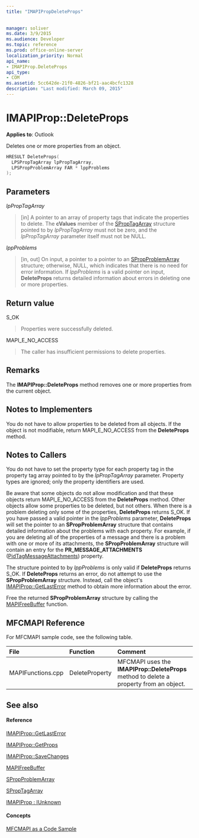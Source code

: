 ```yaml
---
title: "IMAPIPropDeleteProps"
 
 
manager: soliver
ms.date: 3/9/2015
ms.audience: Developer
ms.topic: reference
ms.prod: office-online-server
localization_priority: Normal
api_name:
- IMAPIProp.DeleteProps
api_type:
- COM
ms.assetid: 5cc642de-21f0-4826-bf21-aac4bcfc1328
description: "Last modified: March 09, 2015"
---
```


# IMAPIProp::DeleteProps

  
  
**Applies to**: Outlook 
  
Deletes one or more properties from an object. 
  
```cpp
HRESULT DeleteProps(
  LPSPropTagArray lpPropTagArray,
  LPSPropProblemArray FAR * lppProblems
);
```

## Parameters

 _lpPropTagArray_
  
> [in] A pointer to an array of property tags that indicate the properties to delete. The **cValues** member of the [SPropTagArray](sproptagarray.md) structure pointed to by  _lpPropTagArray_ must not be zero, and the  _lpPropTagArray_ parameter itself must not be NULL. 
    
 _lppProblems_
  
> [in, out] On input, a pointer to a pointer to an [SPropProblemArray](spropproblemarray.md) structure; otherwise, NULL, which indicates that there is no need for error information. If  _lppProblems_ is a valid pointer on input, **DeleteProps** returns detailed information about errors in deleting one or more properties. 
    
## Return value

S_OK 
  
> Properties were successfully deleted.
    
MAPI_E_NO_ACCESS 
  
> The caller has insufficient permissions to delete properties.
    
## Remarks

The **IMAPIProp::DeleteProps** method removes one or more properties from the current object. 
  
## Notes to Implementers

You do not have to allow properties to be deleted from all objects. If the object is not modifiable, return MAPI_E_NO_ACCESS from the **DeleteProps** method. 
  
## Notes to Callers

You do not have to set the property type for each property tag in the property tag array pointed to by the  _lpPropTagArray_ parameter. Property types are ignored; only the property identifiers are used. 
  
Be aware that some objects do not allow modification and that these objects return MAPI_E_NO_ACCESS from the **DeleteProps** method. Other objects allow some properties to be deleted, but not others. When there is a problem deleting only some of the properties, **DeleteProps** returns S_OK. If you have passed a valid pointer in the  _lppProblems_ parameter, **DeleteProps** will set the pointer to an **SPropProblemArray** structure that contains detailed information about the problems with each property. For example, if you are deleting all of the properties of a message and there is a problem with one or more of its attachments, the **SPropProblemArray** structure will contain an entry for the **PR_MESSAGE_ATTACHMENTS** ([PidTagMessageAttachments](pidtagmessageattachments-canonical-property.md)) property. 
  
The structure pointed to by  _lppProblems_ is only valid if **DeleteProps** returns S_OK. If **DeleteProps** returns an error, do not attempt to use the **SPropProblemArray** structure. Instead, call the object's [IMAPIProp::GetLastError](imapiprop-getlasterror.md) method to obtain more information about the error. 
  
Free the returned **SPropProblemArray** structure by calling the [MAPIFreeBuffer](mapifreebuffer.md) function. 
  
## MFCMAPI Reference

For MFCMAPI sample code, see the following table.
  
|**File**|**Function**|**Comment**|
|:-----|:-----|:-----|
|MAPIFunctions.cpp  <br/> |DeleteProperty  <br/> |MFCMAPI uses the **IMAPIProp::DeleteProps** method to delete a property from an object.  <br/> |
   
## See also

#### Reference

[IMAPIProp::GetLastError](imapiprop-getlasterror.md)
  
[IMAPIProp::GetProps](imapiprop-getprops.md)
  
[IMAPIProp::SaveChanges](imapiprop-savechanges.md)
  
[MAPIFreeBuffer](mapifreebuffer.md)
  
[SPropProblemArray](spropproblemarray.md)
  
[SPropTagArray](sproptagarray.md)
  
[IMAPIProp : IUnknown](imapipropiunknown.md)
#### Concepts

[MFCMAPI as a Code Sample](mfcmapi-as-a-code-sample.md)

